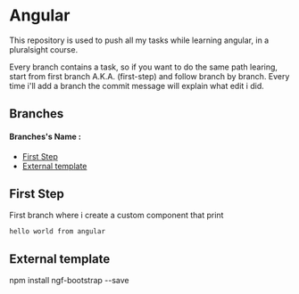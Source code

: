 # Angular
This repository is used to push all my tasks while learning angular, in a pluralsight course.


Every branch contains a task, so if you want to do the same path learing, start from first branch A.K.A. (first-step) and follow branch by branch. Every time i'll add a branch the commit message will explain what edit i did.

## Branches
#### Branches's Name :
* [First Step](#first-step)
* [External template](#second-step)

## First Step
First branch where i create a custom component that print  
```
hello world from angular
```

## External template
npm install ngf-bootstrap --save